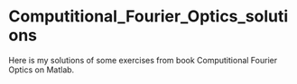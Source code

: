 # Computitional_Fourier_Optics_solutions
Here is my solutions of some exercises from book Computitional Fourier Optics on Matlab. 
